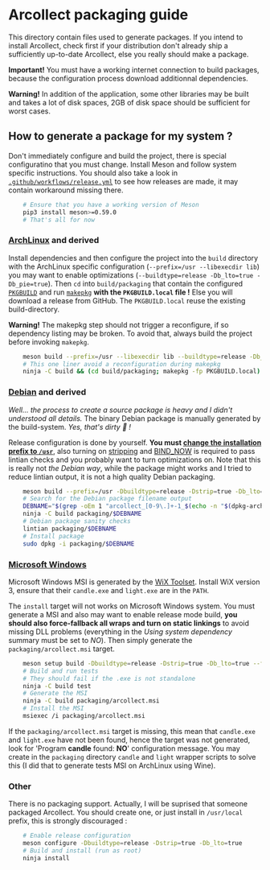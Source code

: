 # Arcollect packaging guide

This directory contain files used to generate packages. If you intend to install Arcollect, check first if your distribution don't already ship a sufficiently up-to-date Arcollect, else you really should make a package.

**Important!** You must have a working internet connection to build packages, because the configuration process download additionnal dependencies.

**Warning!** In addition of the application, some other libraries may be built and takes a lot of disk spaces, 2GB of disk space should be sufficient for worst cases.

## How to generate a package for my system ?
Don't immediately configure and build the project, there is special configuratino that you must change. Install Meson and follow system specific instructions. You should also take a look in [`.github/workflows/release.yml`](https://github.com/DevilishSpirits/arcollect/blob/master/.github/workflows/release.yml) to see how releases are made, it may contain workaround missing there.
```sh
	# Ensure that you have a working version of Meson
	pip3 install meson>=0.59.0
	# That's all for now
```

### [ArchLinux](https://archlinux.org/) and derived
Install dependencies and then configure the project into the `build` directory with the ArchLinux specific configuration (`--prefix=/usr --libexecdir lib`) you may want to enable optimizations (`--buildtype=release -Db_lto=true -Db_pie=true`). Then `cd` into `build/packaging` that contain the configured [`PKGBUILD`](PKGBUILD.in) and run [`makepkg`](https://man.archlinux.org/man/makepkg.8) **with the `PKGBUILD.local` file !** Else you will download a release from GitHub. The `PKGBUILD.local` reuse the existing build-directory.

**Warning!** The makepkg step should not trigger a reconfigure, if so dependency listing may be broken. To avoid that, always build the project before invoking `makepkg`.

```sh
	meson build --prefix=/usr --libexecdir lib --buildtype=release -Db_lto=true -Db_pie=true
	# This one liner avoid a reconfiguration during makepkg
	ninja -C build && (cd build/packaging; makepkg -fp PKGBUILD.local)
```

### [Debian](https://www.debian.org/) and derived
*Well... the process to create a source package is heavy and I didn't understood all details.* The binary Debian package is manually generated by the build-system. *Yes, that's dirty 🙈️ !*

Release configuration is done by yourself. **You must [change the installation prefix to `/usr`](https://lintian.debian.org/tags/dir-in-usr-local)**, also turning on [stripping](https://lintian.debian.org/tags/unstripped-binary-or-object) and [BIND_NOW](https://lintian.debian.org/tags/hardening-no-bindnow) is required to pass lintian checks and you probably want to turn optimizations on. Note that this is really not *the Debian way*, while the package might works and I tried to reduce lintian output, it is not a high quality Debian packaging.

```sh
	meson build --prefix=/usr -Dbuildtype=release -Dstrip=true -Db_lto=true -Dcpp_link_args='-z now'
	# Search for the Debian package filename output
	DEBNAME="$(grep -oEm 1 "arcollect_[0-9\.]+-1_$(echo -n "$(dpkg-architecture -q DEB_HOST_ARCH)").deb" build/build.ninja)"
	ninja -C build packaging/$DEBNAME
	# Debian package sanity checks
	lintian packaging/$DEBNAME
	# Install package
	sudo dpkg -i packaging/$DEBNAME
```

### [Microsoft Windows](https://www.microsoft.com/windows)
Microsoft Windows MSI is generated by the [WiX Toolset](https://wixtoolset.org/). Install WiX version 3, ensure that their `candle.exe` and `light.exe` are in the `PATH`.

The `install` target will not works on Microsoft Windows system. You must generate a MSI and also may want to enable release mode build, **you should also force-fallback all wraps and turn on static linkings** to avoid missing DLL problems (everything in the *Using system dependency* summary must be set to *NO*). Then simply generate the `packaging/arcollect.msi` target.

```sh
	meson setup build -Dbuildtype=release -Dstrip=true -Db_lto=true --force-fallback-for=freetype2,fmt,bzip2,giflib,libpng,Imath,inih,lcms2,libcurl,libjpeg,libtiff,OpenImageIO,robin-map,roboto,sdl2,harfbuzz,sqlite3 -Denable_webextension=false -Dcpp_link_args=-static -Dc_link_args=-static
	# Build and run tests
	# They should fail if the .exe is not standalone
	ninja -C build test
	# Generate the MSI
	ninja -C build packaging/arcollect.msi
	# Install the MSI
	msiexec /i packaging/arcollect.msi
```

If the `packaging/arcollect.msi` target is missing, this mean that `candle.exe` and `light.exe` have not been found, hence the target was not generated, look for 'Program **candle** found: **NO**' configuration message. You may create in the `packaging` directory `candle` and `light` wrapper scripts to solve this (I did that to generate tests MSI on ArchLinux using Wine).

### Other
There is no packaging support. Actually, I will be suprised that someone packaged Arcollect. You should create one, or just install in `/usr/local` prefix, this is strongly discouraged :

```sh
	# Enable release configuration
	meson configure -Dbuildtype=release -Dstrip=true -Db_lto=true
	# Build and install (run as root)
	ninja install
```
